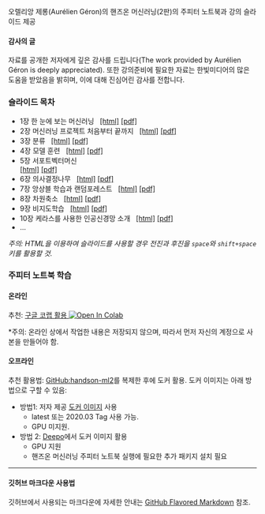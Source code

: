 오렐리앙 제롱(Aur&eacute;lien G&eacute;ron)의 핸즈온 머신러닝(2판)의 주피터 노트북과 강의 슬라이드 제공

#### 감사의 글

자료를 공개한 저자에게 깊은 감사를 드립니다(The work provided by Aur&eacute;lien G&eacute;ron is deeply appreciated). 또한 강의준비에 필요한 자료는 한빛미디어의 많은 도움을 받았음을 밝히며, 이에 대해 진심어린 감사를 전합니다.

### 슬라이드 목차

- 1장 한 눈에 보는 머신러닝 &nbsp;
    [[html]](./slides/handson-ml2-01.slides.html)
    [[pdf]](./slides/handson-ml2-01-slides.pdf)
- 2장 머신러닝 프로젝트 처음부터 끝까지 &nbsp;
    [[html]](./slides/handson-ml2-02.slides.html)
    [[pdf]](./slides/handson-ml2-02-slides.pdf)
- 3장 분류 &nbsp;
    [[html]](./slides/handson-ml2-03.slides.html)
    [[pdf]](./slides/handson-ml2-03-slides.pdf)
- 4장 모델 훈련 &nbsp;
    [[html]](./slides/handson-ml2-04.slides.html)
    [[pdf]](./slides/handson-ml2-04-slides.pdf)
- 5장 서포트벡터머신 &nbsp;  
    [[html]](./slides/handson-ml2-05.slides.html)
    [[pdf]](./slides/handson-ml2-05-slides.pdf)
- 6장 의사결정나무 &nbsp;
    [[html]](./slides/handson-ml2-06.slides.html)
    [[pdf]](./slides/handson-ml2-06-slides.pdf)
- 7장 앙상블 학습과 랜덤포레스트 &nbsp;
    [[html]](./slides/handson-ml2-07.slides.html)
    [[pdf]](./slides/handson-ml2-07-slides.pdf)
- 8장 차원축소 &nbsp;
    [[html]](./slides/handson-ml2-08.slides.html)
    [[pdf]](./slides/handson-ml2-08-slides.pdf)
- 9장 비지도학습 &nbsp;
    [[html]](./slides/handson-ml2-09.slides.html)
    [[pdf]](./slides/handson-ml2-09-slides.pdf)
- 10장 케라스를 사용한 인공신경망 소개 &nbsp;
    [[html]](./slides/handson-ml2-10.slides.html)
    [[pdf]](./slides/handson-ml2-10-slides.pdf)
- ...

*주의: HTML을 이용하여 슬라이드를 사용할 경우 전진과 후진을 `space`와 `shift+space` 키를 활용할 것.*

### 주피터 노트북 학습

#### 온라인

추천: [구글 코랩 활용 ](https://colab.research.google.com/github/liganega/handson-ml2/blob/master/)
<a href="https://colab.research.google.com/github/liganega/handson-ml2/blob/master/"><img src="https://colab.research.google.com/assets/colab-badge.svg" alt="Open In Colab"/></a>

*주의: 온라인 상에서 작업한 내용은 저장되지 않으며, 따라서 먼저 자신의 계정으로 사본을 만들어야 함.

#### 오프라인

추천 활용법: [GitHub:handson-ml2](https://github.com/liganega/handson-ml2)를 복제한 후에 도커 활용.
도커 이미지는 아래 방법으로 구할 수 있음:
- 방법1: 저자 제공 [도커 이미지](https://hub.docker.com/r/ageron/handson-ml2/tags) 사용
    * latest 또는 2020.03 Tag 사용 가능.
    * GPU 미지원.
- 방법 2: [Deepo](https://github.com/ufoym/deepo)에서 도커 이미지 활용
    * GPU 지원
    * 핸즈온 머신러닝 주피터 노트북 실행에 필요한 추가 패키지 설치 필요
   
---

#### 깃허브 마크다운 사용법 

깃허브에서 사용되는 마크다운에 자세한 안내는 [GitHub Flavored Markdown](https://guides.github.com/features/mastering-markdown/) 참조.
